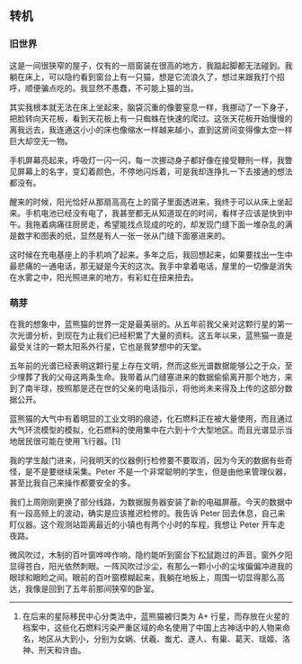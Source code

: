 ## 转机


### 旧世界

这是一间很狭窄的屋子，仅有的一扇窗装在很高的地方，我踮起脚都无法碰到。我躺在床上，可以隐约看到窗台上有一只猫，想是它流浪久了，想过来跟我打个招呼，顺便骗点吃的。我显然不愚蠢，不可能上猫的当。

其实我根本就无法在床上坐起来，脑袋沉重的像要窒息一样，我挪动了一下身子，把脸转向天花板，看到天花板上有一只蜘蛛在快速的爬过。这张天花板开始慢慢的离我远去，我连通这小小的床也像缩水一样越来越小，直到这房间变得像太空一样巨大却空无一物。

手机屏幕亮起来，呼吸灯一闪一闪，每一次挪动身子都好像在接受鞭刑一样，我瞥见屏幕上的名字，变幻着颜色，不停地闪烁着，可是我却连挣扎一下去接通的想法都没有。

醒来的时候，阳光恰好从那扇高高在上的窗子里面透进来，我终于可以从床上坐起来。手机电池已经没有电了，我甚至都无从知道现在的时间，看样子应该是快到中午。我拖着病痛往厨房走，希望能找点现成的吃的，却发现门缝下面一堆杂乱的满是数字和图表的纸，显然是有人一张一张从门缝下面塞进来的。

这时候在充电基座上的手机响了起来。多年之后，我回想起来，如果要找出一生中最悲痛的一通电话，那无疑是今天的这次。我手中拿着电话，屋里的一切像是消失在水雾之中，阳光照进来的地方，有彩虹在扭来扭去。


### 萌芽

在我的想象中，蓝熊猫的世界一定是最美丽的。从五年前我父亲对这颗行星的第一次光谱分析，到现在为止我们已经积累了大量的资料。这五年以来，蓝熊猫一直是最受关注的一颗太阳系外行星，它也是我梦想中的天堂。

五年前的光谱已经表明这颗行星上存在文明，然而这些光谱数据能够公之于众，至少埋葬了我的父母这两条生命。我带着从门缝塞进来的数据偷偷离开那个地方，来到了南半球，按照那是还在世的父亲的电话指示，将他尚未来得及上传的这部分数据公开。

蓝熊猫的大气中有着明显的工业文明的痕迹，化石燃料正在被大量使用，而且通过大气环流模型的模拟，化石燃料的使用集中在六到十个大型地区。而且光谱显示当地居民很可能在使用飞行器。[1]

我的学生敲门进来，问我明天的仪器例行检修要不要取消，因为今天的数据有些奇怪，是不是要继续采集。Peter 不是一个非常聪明的学生，但是由他来管理仪器，甚至比我自己来操作都要安全的多。

我们上周刚刚更换了部分线路，为数据服务器安装了新的电磁屏蔽。今天的数据中有一段高频上的波动，确实是应该推迟检修的。我告诉 Peter 回去休息，自己来盯仪器。这个观测站距离最近的小镇也有两个小时的车程，我想让 Peter 开车走夜路。

微风吹过，木制的百叶窗哗哗作响，隐约能听到窗台下松鼠跑过的声音。窗外夕阳显得苍白，阳光依然刺眼。一阵风吹过沙尘，有那么一颗小小的尘埃偏偏冲进我的眼球和眼睑之间。眼前的百叶窗模糊起来，我躺在地板上，周围一切显得那么高达，我像是回到了五年前那间狭窄的卧室。








-----

1. 在后来的星际移民中心分类法中，蓝熊猫被归类为 A+ 行星，而存放在火星的档案中，这些化石燃料污染严重区域的命名使用了中国上古神话中的人物来命名，地区从大到小，分别为女娲、伏羲、蚩尤、遂人、有巢、葛天、瑶姬、洛神、刑天和许由。








